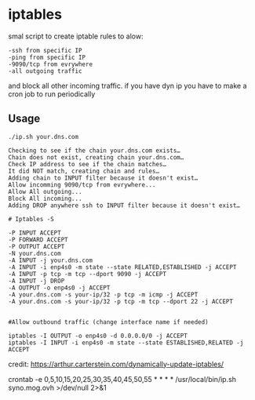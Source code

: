 # iptables

smal script to create iptable rules to alow:
```
-ssh from specific IP
-ping from specific IP 
-9090/tcp from evrywhere
-all outgoing traffic
````

and block all other incoming traffic.
if you have dyn ip you have to make a cron job to run periodically

## Usage

```
./ip.sh your.dns.com

Checking to see if the chain your.dns.com exists…
Chain does not exist, creating chain your.dns.com…
Check IP address to see if the chain matches…
It did NOT match, creating chain and rules…
Adding chain to INPUT filter because it doesn't exist…
Allow incomming 9090/tcp from evrywhere...
Allow All outgoing...
Block All incoming...
Adding DROP anywhere ssh to INPUT filter because it doesn't exist…

# Iptables -S

-P INPUT ACCEPT
-P FORWARD ACCEPT
-P OUTPUT ACCEPT
-N your.dns.com
-A INPUT -j your.dns.com
-A INPUT -i enp4s0 -m state --state RELATED,ESTABLISHED -j ACCEPT
-A INPUT -p tcp -m tcp --dport 9090 -j ACCEPT
-A INPUT -j DROP
-A OUTPUT -o enp4s0 -j ACCEPT
-A your.dns.com -s your-ip/32 -p tcp -m icmp -j ACCEPT
-A your.dns.com -s your-ip/32 -p tcp -m tcp --dport 22 -j ACCEPT


#Allow outbound traffic (change interface name if needed)

iptables -I OUTPUT -o enp4s0 -d 0.0.0.0/0 -j ACCEPT
iptables -I INPUT -i enp4s0 -m state --state ESTABLISHED,RELATED -j ACCEPT

```

credit: https://arthur.carterstein.com/dynamically-update-iptables/

crontab -e
0,5,10,15,20,25,30,35,40,45,50,55 * * * * /usr/local/bin/ip.sh syno.mog.ovh >/dev/null 2>&1
